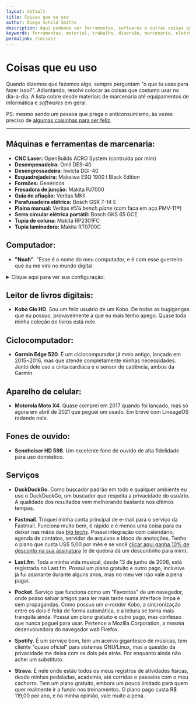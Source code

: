 ```yaml
---
layout: default
title: Coisas que eu uso
author: Diego Schild Smiths
description: Aqui podemos ver ferramentas, softwares e outras coisas que costumo usar no meu dia-a-dia, seja para trabalho ou diversão.
keywords: ferramentas, material, trabalho, diversão, marcenaria, eletrônicos
permalink: /coisas/
---
```


# Coisas que eu uso

Quando dizemos que fazemos algo, sempre perguntam "o que tu usas para fazer isso?". Adiantando, resolvi colocar as coisas que costumo usar no dia-a-dia. A lista cobre desde materiais de marcenaria até equipamentos de informática e *softwares* em geral.

PS: mesmo sendo um pessoa que prega o anticonsumismo, às vezes preciso de [algumas coisinhas para ser feliz](../presentes/).

---

## Máquinas e ferramentas de marcenaria:

- **CNC Laser:** OpenBuilds ACRO System (contruída por mim)
- **Desempenadeira:** Omil DES-40
- **Desengrossadeira:** Invicta DGI-40
- **Esquadrejadeira:** Maksiwa ESQ 1900 I Black Edition
- **Formões:** Genéricos
- **Fresadora de junção:** Makita PJ7000
- **Guia de afiação:** Veritas MKII
- **Parafusadeira elétrica:** Bosch GSR 7-14 E
- **Plaina manual:** Veritas #5¼ _bench plane_ (com faca em aço PMV-11®)
- **Serra circular elétrica portátil:** Bosch GKS 65 GCE
- **Tupia de coluna:** Makita RP2301FC
- **Tupia laminadora:** Makita RT0700C

## Computador:

- **"Noah"**. "Esse é o nome do meu computador, e é com esse guerreiro que eu me viro no mundo digital.

<details markdown="1">
<summary>Clique aqui para ver sua configuração:</summary>

  - **_Hardware_:**
    - **Placa-mãe:** Gigabyte GA-Q35M-S2 [&#128279;](https://www.gigabyte.com/br/Motherboard/GA-Q35M-S2-rev-1x)
    - **CPU:** Intel Core 2 Quad Q9550S (2.83 GHz / 12 MB Cache L2 / TDP 65 Watts) [&#128279;](https://www.intel.com/content/www/us/en/products/sku/40815/intel-core2-quad-processor-q9550s-12m-cache-2-83-ghz-1333-mhz-fsb/specifications.html)
    - **Memória:** 8 GiB DIMM DDR2 (4x2 / 800 MHz / dual channel)
    - **Armazenamento:** SSD Western Digital WD Green 120 GB SATA
    - **Placa de vídeo:** NVIDIA Geforce GTX 645
    - **Fonte de alimentação:** Seasonic SS-300TGW (300 Watts, 80 Plus Gold, PFC ativo)
    - **Placa de rede sem fio:** Intel 7260ac (Wi-fi 2,4/5 GHz, 867 mbps, Bluetooth 4.0)
    - **Monitor externo:** LG 24MP400-B (24", fullHD, IPS)
    - **Teclado:** Logitech MX Keys
    - **Mouse:** Logitech MX Vertical
  - **_Software_:**
    - **Sistema operacional:** Fedora Linux 35 (Workstation Edition GNU/Linux x86-64)
    - **Ambiente de trabalho:** GNOME 41
    - **Navegador de internet:** Mozilla Firefox
    - **Suíte de escritório:** LibreOffice
    - **Organizador de e-books:** Calibre (utilizo principalmente para remover o DRM dos livros digitais)
    - **Contabilidade da marcenaria:** HomeBank
    - **Trabalho gráfico:** Inkscape / GIMP / Scribus
</details>


## Leitor de livros digitais:

- **Kobo Glo HD**. Sou um feliz usuário de um Kobo. De todas as bugigangas que eu possuo, provavelmente a que eu mais tenho apego. Quase toda minha coleção de livros está nele.

## Ciclocomputador:

- **Garmin Edge 520**. É um ciclocomputador já meio antigo, lançado em 2015~2016, mas que atende completamente minhas necessidades. Junto dele uso a cinta cardíaca e o sensor de cadência, ambos da Garmin.

## Aparelho de celular:

- **Motorola Moto X4**. Quase comprei em 2017 quando foi lançado,  mas só agora em abril de 2021 que peguei um usado. Em breve com LineageOS rodando nele.

## Fones de ouvido:

- **Sennheiser HD 598**. Um excelente fone de ouvido de alta fidelidade para uso doméstico.

## Serviços

- **DuckDuckGo**. Como buscador padrão em todo e qualquer ambiente eu uso o DuckDuckGo, um buscador que respeita a privacidade do usuário. A qualidade dos resultados vem melhorando bastante nos últimos tempos.

- **Fastmail**. Troquei minha conta principal de e-mail para o serviço da Fastmail. Funciona muito bem, é rápido e é menos uma coisa para eu deixar nas mãos das [*big techs*](https://en.wikipedia.org/wiki/Big_Tech "Em inglês"). Possui integração com calendário, agenda de contatos, servidor de arquivos e bloco de anotações. Tenho o plano que custa US$ 5,00 por mês e se você [clicar aqui ganha 10% de desconto na sua assinatura](https://ref.fm/u26152512) (e de quebra dá um descontinho para mim).

- **Last.fm**. Toda a minha vida musical, desde 13 de junho de 2006, está registrada no Last.fm. Possui um plano gratuito e outro pago, inclusive já fui assinante durante alguns anos, mas no meu ver não vale a pena pagar.

- **Pocket**. Serviço que funciona como um "Favoritos" de um navegador, onde posso salvar artigos para ler mais tarde numa interface limpa e sem propagandas. Como possuo um *e-reader* Kobo, a sincronização entre os dois é feita de forma automática, e a leitura se torna mais tranquila ainda. Possui um plano gratuito e outro pago, mas confesso que nunca paguei para usar. Pertence a Mozilla Corporation, a mesma desenvolvedora do navegador *web* Firefox.

- **Spotify**. É um serviço bom, tem um acervo gigantesco de músicas, tem cliente "quase oficial" para sistemas GNU/Linux, mas a questão da privacidade me deixa com os dois pés atrás. Por enquanto ainda não achei um substituto.

- **Strava**. É nele onde estão todos os meus registros de atividades físicas, desde minhas pedaladas, academia, até corridas e passeios com o meu cachorro. Tem um plano gratuito, embora um pouco limitado para quem quer realmente ir a fundo nos treinamentos. O plano pago custa R$ 119,00 por ano, e na minha opinião, vale muito a pena.


